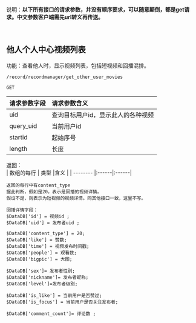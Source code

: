 说明：**以下所有接口的请求参数，并没有顺序要求，可以随意颠倒，都是get请求。中文参数客户端需先url转义再传送。**


<br> 

## 他人个人中心视频列表

功能：查看他人时，显示视频列表，包括短视频和回播混排。  

~~~
/record/recordmanager/get_other_user_movies
~~~
~~~
GET
~~~

| 请求参数字段        | 请求参数含义  |
| -------- |:------|
|uid         |  查询目标用户id，显示此人的各种视频|
|query_uid   |  当前用户id|
|startid     |  起始序号|
|length      |  长度|


返回：   
| 数组的每行        | 类型 |含义  |
| -------- |:------|:------|
~~~
返回的每行中有content_type
据此判断，假如是20，表示是回播的视频详情。
假设不是，则表示为短视频的视频详情。同其他接口一致，这里不写。

回播详情字段：
$DataDB['id'] = 视频id ;
$DataDB['uid'] = 发布者uid ;

$DataDB['content_type'] = 20;
$DataDB['like'] = 赞数;
$DataDB['time'] = 视频发布时间戳;
$DataDB['people'] = 观看数;
$DataDB['bigpic'] = 大图;

$DataDB['sex']= 发布者性别;
$DataDB['nickname']= 发布者昵称;
$DataDB['level']=发布者级别;

$DataDB['is_like'] = 当前用户是否赞过;
$DataDB['is_focus'] = 当前用户是否关注发布者;

$DataDB['comment_count']= 评论数 ;

~~~











